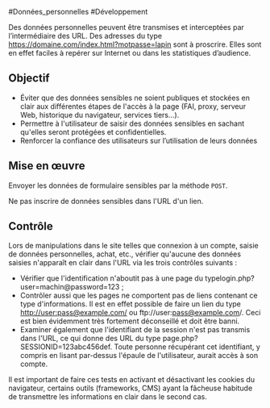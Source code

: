 
#Données_personnelles #Développement

Des données personnelles peuvent être transmises et interceptées par l’intermédiaire des URL. Des adresses du type <https://domaine.com/index.html?motpasse=lapin> sont à proscrire. Elles sont en effet faciles à repérer sur Internet ou dans les statistiques d’audience.


## Objectif

* Éviter que des données sensibles ne soient publiques et stockées en clair aux différentes étapes de l'accès à la page (FAI, proxy, serveur Web, historique du navigateur, services tiers…).
* Permettre à l'utilisateur de saisir des données sensibles en sachant qu'elles seront protégées et confidentielles.
* Renforcer la confiance des utilisateurs sur l’utilisation de leurs données

## Mise en œuvre

Envoyer les données de formulaire sensibles par la méthode `POST`.

Ne pas inscrire de données sensibles dans l'URL d'un lien.

## Contrôle

Lors de manipulations dans le site telles que connexion à un compte, saisie de données personnelles, achat, etc., vérifier qu'aucune des données saisies n'apparaît en clair dans l'URL via les trois contrôles suivants :

* Vérifier que l'identification n'aboutit pas à une page du typelogin.php?user=machin\@password=123 ;
* Contrôler aussi que les pages ne comportent pas de liens contenant ce type d'informations. Il est en effet possible de faire un lien du type <http://user:pass@example.com/> ou ftp\://user:<pass@example.com>/. Ceci est bien évidemment très fortement déconseillé et doit être banni.
* Examiner également que l'identifiant de la session n'est pas transmis dans l'URL, ce qui donne des URL du type page.php?SESSIONID=123abc456def. Toute personne récupérant cet identifiant, y compris en lisant par-dessus l'épaule de l'utilisateur, aurait accès à son compte.

Il est important de faire ces tests en activant et désactivant les cookies du navigateur, certains outils (frameworks, CMS) ayant la fâcheuse habitude de transmettre les informations en clair dans le second cas.


